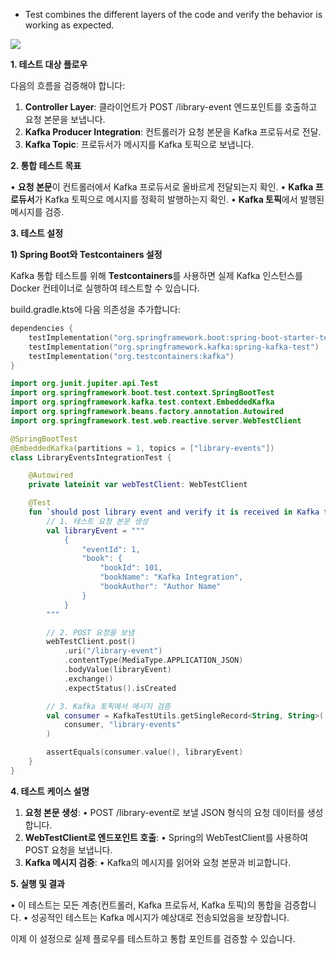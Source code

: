 
- Test combines the different layers of the code and verify the behavior is working as expected.

![](Pasted%20image%2020241118165011.png)

**1. 테스트 대상 플로우**

다음의 흐름을 검증해야 합니다:

1. **Controller Layer**: 클라이언트가 POST /library-event 엔드포인트를 호출하고 요청 본문을 보냅니다.
2. **Kafka Producer Integration**: 컨트롤러가 요청 본문을 Kafka 프로듀서로 전달.
3. **Kafka Topic**: 프로듀서가 메시지를 Kafka 토픽으로 보냅니다.

**2. 통합 테스트 목표**

• **요청 본문**이 컨트롤러에서 Kafka 프로듀서로 올바르게 전달되는지 확인.
• **Kafka 프로듀서**가 Kafka 토픽으로 메시지를 정확히 발행하는지 확인.
• **Kafka 토픽**에서 발행된 메시지를 검증.


**3. 테스트 설정**

**1) Spring Boot와 Testcontainers 설정**

Kafka 통합 테스트를 위해 **Testcontainers**를 사용하면 실제 Kafka 인스턴스를 Docker 컨테이너로 실행하여 테스트할 수 있습니다.

build.gradle.kts에 다음 의존성을 추가합니다:

```kts
dependencies {
    testImplementation("org.springframework.boot:spring-boot-starter-test")
    testImplementation("org.springframework.kafka:spring-kafka-test")
    testImplementation("org.testcontainers:kafka")
}
```

```kotlin
import org.junit.jupiter.api.Test
import org.springframework.boot.test.context.SpringBootTest
import org.springframework.kafka.test.context.EmbeddedKafka
import org.springframework.beans.factory.annotation.Autowired
import org.springframework.test.web.reactive.server.WebTestClient

@SpringBootTest
@EmbeddedKafka(partitions = 1, topics = ["library-events"])
class LibraryEventsIntegrationTest {

    @Autowired
    private lateinit var webTestClient: WebTestClient

    @Test
    fun `should post library event and verify it is received in Kafka topic`() {
        // 1. 테스트 요청 본문 생성
        val libraryEvent = """
            {
                "eventId": 1,
                "book": {
                    "bookId": 101,
                    "bookName": "Kafka Integration",
                    "bookAuthor": "Author Name"
                }
            }
        """

        // 2. POST 요청을 보냄
        webTestClient.post()
            .uri("/library-event")
            .contentType(MediaType.APPLICATION_JSON)
            .bodyValue(libraryEvent)
            .exchange()
            .expectStatus().isCreated

        // 3. Kafka 토픽에서 메시지 검증
        val consumer = KafkaTestUtils.getSingleRecord<String, String>(
            consumer, "library-events"
        )

        assertEquals(consumer.value(), libraryEvent)
    }
}
```

**4. 테스트 케이스 설명**

  

1. **요청 본문 생성**:
• POST /library-event로 보낼 JSON 형식의 요청 데이터를 생성합니다.
2. **WebTestClient로 엔드포인트 호출**:
• Spring의 WebTestClient를 사용하여 POST 요청을 보냅니다.
3. **Kafka 메시지 검증**:
• Kafka의 메시지를 읽어와 요청 본문과 비교합니다.


**5. 실행 및 결과**

  

• 이 테스트는 모든 계층(컨트롤러, Kafka 프로듀서, Kafka 토픽)의 통합을 검증합니다.
• 성공적인 테스트는 Kafka 메시지가 예상대로 전송되었음을 보장합니다.
  

이제 이 설정으로 실제 플로우를 테스트하고 통합 포인트를 검증할 수 있습니다.